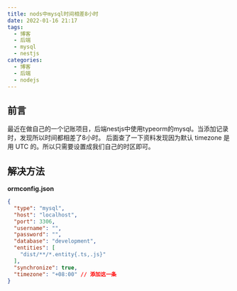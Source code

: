 ```yaml
---
title: nods中mysql时间相差8小时
date: 2022-01-16 21:17
tags:
  - 博客
  - 后端
  - mysql
  - nestjs
categories:
  - 博客
  - 后端
  - nodejs
---
```


## 前言

最近在做自己的一个记账项目，后端nestjs中使用typeorm的mysql。当添加记录时，发现所以时间都相差了8小时。
后面查了一下资料发现因为默认 timezone 是用 UTC 的。所以只需要设置成我们自己的时区即可。

## 解决方法


**ormconfig.json**
```json
{
  "type": "mysql",
  "host": "localhost",
  "port": 3306,
  "username": "",
  "password": "",
  "database": "development",
  "entities": [
    "dist/**/*.entity{.ts,.js}"
  ],
  "synchronize": true,
  "timezone": "+08:00" // 添加这一条
}
```
